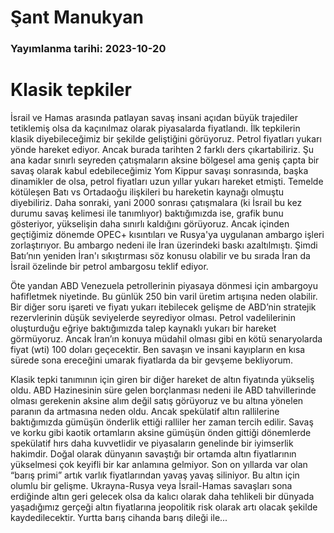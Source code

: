 # Şant Manukyan

### Yayımlanma tarihi: 2023-10-20

# Klasik tepkiler

İsrail ve Hamas arasında patlayan savaş insani açıdan büyük trajediler tetiklemiş olsa da kaçınılmaz olarak piyasalarda fiyatlandı. İlk tepkilerin klasik diyebileceğimiz bir şekilde geliştiğini görüyoruz. Petrol fiyatları yukarı yönde hareket ediyor. Ancak burada tarihten 2 farklı ders çıkartabiliriz. Şu ana kadar sınırlı seyreden çatışmaların aksine bölgesel ama geniş çapta bir savaş olarak kabul edebileceğimiz Yom Kippur savaşı sonrasında, başka dinamikler de olsa, petrol fiyatları uzun yıllar yukarı hareket etmişti. Temelde kötüleşen Batı vs Ortadaoğu ilişkileri bu hareketin kaynağı olmuştu diyebiliriz. Daha sonraki, yani 2000 sonrası çatışmalara (ki İsrail bu kez durumu savaş kelimesi ile tanımlıyor) baktığımızda ise, grafik bunu gösteriyor, yükselişin daha sınırlı kaldığını görüyoruz. Ancak içinden geçtiğimiz dönemde OPEC+ kısıntıları ve Rusya'ya uygulanan ambargo işleri zorlaştırıyor. Bu ambargo nedeni ile İran üzerindeki baskı azaltılmıştı. Şimdi Batı’nın yeniden İran'ı sıkıştırması söz konusu olabilir ve bu sırada İran da İsrail özelinde bir petrol ambargosu teklif ediyor.

Öte yandan ABD Venezuela petrollerinin piyasaya dönmesi için ambargoyu hafifletmek niyetinde. Bu günlük 250 bin varil üretim artışına neden olabilir. Bir diğer soru işareti ve fiyatı yukarı itebilecek gelişme de ABD’nin stratejik rezervlerinin düşük seviyelerde seyrediyor olması. Petrol vadelilerinin oluşturduğu eğriye baktığımızda talep kaynaklı yukarı bir hareket görmüyoruz. Ancak İran’ın konuya müdahil olması gibi en kötü senaryolarda fiyat (wti) 100 doları geçecektir. Ben savaşın ve insani kayıpların en kısa sürede sona ereceğini umarak fiyatlarda da bir gevşeme bekliyorum.

Klasik tepki tanımının için giren bir diğer hareket de altın fiyatında yükseliş oldu. ABD Hazinesinin süre gelen borçlanması nedeni ile ABD tahvillerinde olması gerekenin aksine alım değil satış görüyoruz ve bu altına yönelen paranın da artmasına neden oldu. Ancak spekülatif altın rallilerine baktığımızda gümüşün önderlik ettiği ralliler her zaman tercih edilir. Savaş ve korku gibi kaotik ortamların aksine gümüşün önden gittiği dönemlerde spekülatif hırs daha kuvvetlidir ve piyasaların genelinde bir iyimserlik hakimdir. Doğal olarak dünyanın savaştığı bir ortamda altın fiyatlarının yükselmesi çok keyifli bir kar anlamına gelmiyor. Son on yıllarda var olan “barış primi” artık varlık fiyatlarından yavaş yavaş siliniyor. Bu altın için olumlu bir gelişme. Ukrayna-Rusya veya İsrail-Hamas savaşları sona erdiğinde altın geri gelecek olsa da kalıcı olarak daha tehlikeli bir dünyada yaşadığımız gerçeği altın fiyatlarına jeopolitik risk olarak artı olacak şekilde kaydedilecektir. Yurtta barış cihanda barış dileği ile...



